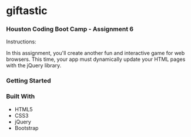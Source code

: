 # giftastic

### Houston Coding Boot Camp - Assignment 6

Instructions: 

In this assignment, you'll create another fun and interactive game for web browsers. This time, your app must dynamically update your HTML pages with the jQuery library.

### Getting Started




### Built With

* HTML5
* CSS3
* jQuery
* Bootstrap
